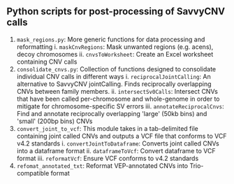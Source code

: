 ## Python scripts for post-processing of SavvyCNV calls

1. `mask_regions.py`: More generic functions for data processing and reformatting
    i. `maskCnvRegions`: Mask unwanted regions (e.g. acens), decoy chromosomes
    ii. `cnvsToWorksheet`: Create an Excel worksheet containing CNV calls
2. `consolidate_cnvs.py`: Collection of functions designed to consolidate individual CNV calls in different ways
    i. `reciprocalJointCalling`: An alternative to SavvyCNV jointCalling. Finds reciprocally overlapping CNVs between family members.
    ii. `intersectSv0Calls`: Intersect CNVs that have been called per-chromosome and whole-genome in order to mitigate for chromosome-specific SV errors
    iii. `annotateReciprocalCnvs`: Find and annotate reciprocally overlapping 'large' (50kb bins) and 'small' (200bp bins) CNVs
3. `convert_joint_to_vcf`: This module takes in a tab-delimited file containing joint called CNVs and outputs a VCF file that conforms to VCF v4.2 standards
    i. `convertJointToDataframe`: Converts joint called CNVs into a dataframe format
    ii. `dataframeToVcf`: Convert dataframe to VCF format
    iii. `reformatVcf`: Ensure VCF conforms to v4.2 standards
4. `refomat_annotated_txt`: Reformat VEP-annotated CNVs into Trio-compatible format